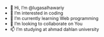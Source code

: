 - 👋 Hi, I’m @lugasalhawariy
- 👀 I’m interested in coding
- 🌱 I’m currently learning Web programming
- 💞️ I’m looking to collaborate on You
- 📫 I’m studying at ahmad dahlan university

<!---
lugasalhawariy/lugasalhawariy is a ✨ special ✨ repository because its `README.md` (this file) appears on your GitHub profile.
You can click the Preview link to take a look at your changes.
--->
